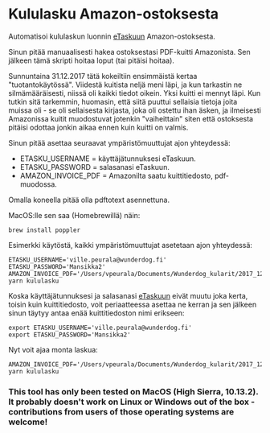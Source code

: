 # Kululasku Amazon-ostoksesta

Automatisoi kululaskun luonnin [eTaskuun](https://etasku.fi/) Amazon-ostoksesta.

Sinun pitää manuaalisesti hakea ostoksestasi PDF-kuitti Amazonista. Sen jälkeen tämä skripti hoitaa loput (tai pitäisi hoitaa).

Sunnuntaina 31.12.2017 tätä kokeiltiin ensimmäistä kertaa "tuotantokäytössä". Viidestä kuitista neljä meni läpi, ja kun tarkastin ne silmämääräisesti, niissä oli kaikki tiedot oikein. Yksi kuitti ei mennyt läpi. Kun tutkin sitä tarkemmin, huomasin, että siitä puuttui sellaisia tietoja joita muissa oli - se oli sellaisesta kirjasta, joka oli ostettu ihan äsken, ja ilmeisesti Amazonissa kuitit muodostuvat jotenkin "vaiheittain" siten että ostoksesta pitäisi odottaa jonkin aikaa ennen kuin kuitti on valmis.

Sinun pitää asettaa seuraavat ympäristömuuttujat ajon yhteydessä:
* ETASKU_USERNAME = käyttäjätunnuksesi eTaskuun.
* ETASKU_PASSWORD = salasanasi eTaskuun.
* AMAZON_INVOICE_PDF = Amazonilta saatu kuittitiedosto, pdf-muodossa.

Omalla koneella pitää olla pdftotext asennettuna.

MacOS:lle sen saa (Homebrewillä) näin:

    brew install poppler

Esimerkki käytöstä, kaikki ympäristömuuttujat asetetaan ajon yhteydessä:

    ETASKU_USERNAME='ville.peurala@wunderdog.fi' ETASKU_PASSWORD='Mansikka2' AMAZON_INVOICE_PDF='/Users/vpeurala/Documents/Wunderdog_kularit/2017_12_30/Autotools.pdf' yarn kululasku

Koska käyttäjätunnuksesi ja salasanasi [eTaskuun](https://etasku.fi/) eivät muutu joka kerta, toisin kuin kuittitiedosto, voit
periaatteessa asettaa ne kerran ja sen jälkeen sinun täytyy antaa enää kuittitiedoston nimi erikseen:

    export ETASKU_USERNAME='ville.peurala@wunderdog.fi'
    export ETASKU_PASSWORD='Mansikka2'

Nyt voit ajaa monta laskua:

    AMAZON_INVOICE_PDF='/Users/vpeurala/Documents/Wunderdog_kularit/2017_12_30/Autotools.pdf' yarn kululasku

### This tool has only been tested on MacOS (High Sierra, 10.13.2). It probably doesn't work on Linux or Windows out of the box - contributions from users of those operating systems are welcome!
